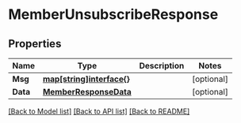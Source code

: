 # MemberUnsubscribeResponse

## Properties

Name | Type | Description | Notes
------------ | ------------- | ------------- | -------------
**Msg** | [**map[string]interface{}**](.md) |  | [optional] 
**Data** | [**MemberResponseData**](MemberResponse_data.md) |  | [optional] 

[[Back to Model list]](../README.md#documentation-for-models) [[Back to API list]](../README.md#documentation-for-api-endpoints) [[Back to README]](../README.md)


